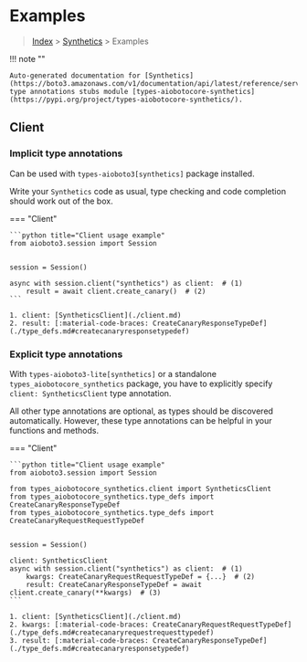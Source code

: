# Examples

> [Index](../README.md) > [Synthetics](./README.md) > Examples

!!! note ""

    Auto-generated documentation for [Synthetics](https://boto3.amazonaws.com/v1/documentation/api/latest/reference/services/synthetics.html#Synthetics)
    type annotations stubs module [types-aiobotocore-synthetics](https://pypi.org/project/types-aiobotocore-synthetics/).

## Client

### Implicit type annotations

Can be used with `types-aioboto3[synthetics]` package installed.

Write your `Synthetics` code as usual,
type checking and code completion should work out of the box.



=== "Client"

    ```python title="Client usage example"
    from aioboto3.session import Session


    session = Session()

    async with session.client("synthetics") as client:  # (1)
        result = await client.create_canary()  # (2)
    ```

    1. client: [SyntheticsClient](./client.md)
    2. result: [:material-code-braces: CreateCanaryResponseTypeDef](./type_defs.md#createcanaryresponsetypedef) 






### Explicit type annotations

With `types-aioboto3-lite[synthetics]`
or a standalone `types_aiobotocore_synthetics` package, you have to explicitly specify
`client: SyntheticsClient` type annotation.

All other type annotations are optional, as types should be discovered automatically.
However, these type annotations can be helpful in your functions and methods.


=== "Client"

    ```python title="Client usage example"
    from aioboto3.session import Session

    from types_aiobotocore_synthetics.client import SyntheticsClient
    from types_aiobotocore_synthetics.type_defs import CreateCanaryResponseTypeDef
    from types_aiobotocore_synthetics.type_defs import CreateCanaryRequestRequestTypeDef


    session = Session()

    client: SyntheticsClient
    async with session.client("synthetics") as client:  # (1)
        kwargs: CreateCanaryRequestRequestTypeDef = {...}  # (2)
        result: CreateCanaryResponseTypeDef = await client.create_canary(**kwargs)  # (3)
    ```

    1. client: [SyntheticsClient](./client.md)
    2. kwargs: [:material-code-braces: CreateCanaryRequestRequestTypeDef](./type_defs.md#createcanaryrequestrequesttypedef) 
    3. result: [:material-code-braces: CreateCanaryResponseTypeDef](./type_defs.md#createcanaryresponsetypedef) 






